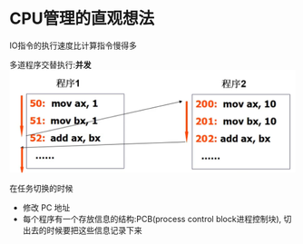 # CPU管理的直观想法

IO指令的执行速度比计算指令慢得多

多道程序交替执行:**并发**
![](images/2021-06-13-23-21-08.png)

在任务切换的时候
* 修改 PC 地址
* 每个程序有一个存放信息的结构:PCB(process control block进程控制块), 切出去的时候要把这些信息记录下来